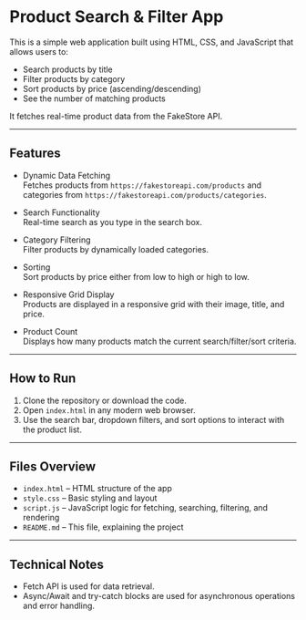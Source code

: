 # Product Search & Filter App

This is a simple web application built using HTML, CSS, and JavaScript that allows users to:

- Search products by title
- Filter products by category
- Sort products by price (ascending/descending)
- See the number of matching products

It fetches real-time product data from the FakeStore API.

---

## Features

- Dynamic Data Fetching  
  Fetches products from `https://fakestoreapi.com/products` and categories from `https://fakestoreapi.com/products/categories`.

- Search Functionality  
  Real-time search as you type in the search box.

- Category Filtering  
  Filter products by dynamically loaded categories.

- Sorting  
  Sort products by price either from low to high or high to low.

- Responsive Grid Display  
  Products are displayed in a responsive grid with their image, title, and price.

- Product Count  
  Displays how many products match the current search/filter/sort criteria.

---

## How to Run

1. Clone the repository or download the code.
2. Open `index.html` in any modern web browser.
3. Use the search bar, dropdown filters, and sort options to interact with the product list.

---

## Files Overview

- `index.html` – HTML structure of the app
- `style.css` – Basic styling and layout
- `script.js` – JavaScript logic for fetching, searching, filtering, and rendering
- `README.md` – This file, explaining the project

---

## Technical Notes

- Fetch API is used for data retrieval.
- Async/Await and try-catch blocks are used for asynchronous operations and error handling.

